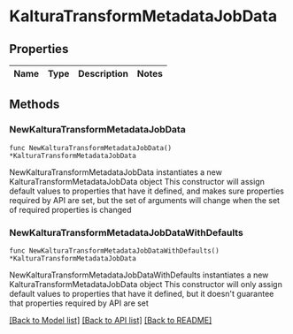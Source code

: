 # KalturaTransformMetadataJobData

## Properties

Name | Type | Description | Notes
------------ | ------------- | ------------- | -------------

## Methods

### NewKalturaTransformMetadataJobData

`func NewKalturaTransformMetadataJobData() *KalturaTransformMetadataJobData`

NewKalturaTransformMetadataJobData instantiates a new KalturaTransformMetadataJobData object
This constructor will assign default values to properties that have it defined,
and makes sure properties required by API are set, but the set of arguments
will change when the set of required properties is changed

### NewKalturaTransformMetadataJobDataWithDefaults

`func NewKalturaTransformMetadataJobDataWithDefaults() *KalturaTransformMetadataJobData`

NewKalturaTransformMetadataJobDataWithDefaults instantiates a new KalturaTransformMetadataJobData object
This constructor will only assign default values to properties that have it defined,
but it doesn't guarantee that properties required by API are set


[[Back to Model list]](../README.md#documentation-for-models) [[Back to API list]](../README.md#documentation-for-api-endpoints) [[Back to README]](../README.md)


